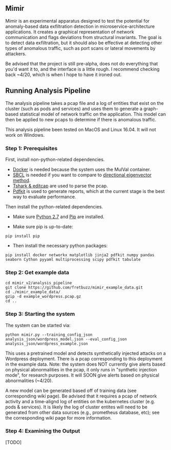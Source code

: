 ## Mimir
Mimir is an experimental apparatus designed to test the potential for anomaly-based data exfiltration detection in microservice-architecture applications. It creates a graphical representation of network communication and flags deviations from structural invariants. The goal is to detect data exfiltration, but it should also be effective at detecting other types of anomalous traffic, such as port scans or lateral movements by attackers.

Be advised that the project is still pre-alpha, does not do everything that you'd want it to, and the interface is a little rough. I recommend checking back ~4/20, which is when I hope to have it ironed out. 

## Running Analysis Pipeline
The analysis pipeline takes a pcap file and a log of entities that exist on the cluster (such as pods and services) and uses them to generate a graph-based statistical model of network traffic on the application. This model can then be applied to new pcaps to determine if there is anomalous traffic.

This analysis pipeline been tested on MacOS and Linux 16.04. It will not work on Windows.

### Step 1: Prerequisites
First, install non-python-related dependencies. 
* [Docker](https://docs.docker.com/install/) is needed because the system uses the MulVal container. 
* [SBCL](http://www.sbcl.org/getting.html) is needed if you want to compare to [directional eigenvector method](http://ide-research.net/papers/2004_KDD_Ide_p140.pdf). 
* [Tshark \& editcap](https://www.wireshark.org/docs/wsug_html_chunked/ChapterBuildInstall.html) are used to parse the pcap. 
* [Pdfkit](https://github.com/pdfkit/pdfkit/wiki/Installing-WKHTMLTOPDF) is used to generate reports, which at the current stage is the best way to evaluate performance.

Then install the python-related dependencies.

* Make sure [Python 2.7](https://www.python.org/downloads/) and [Pip](https://pip.pypa.io/en/stable/installing/) are installed.

* Make sure pip is up-to-date:
```
pip install pip
```

* Then install the necessary python packages:
```
pip install docker networkx matplotlib jinja2 pdfkit numpy pandas seaborn Cython pyyaml multiprocessing scipy pdfkit tabulate
```

### Step 2: Get example data
```
cd mimir_v2/analysis_pipeline
git clone https://github.com/fretbuzz/mimir_example_data.git
cd ./mimir_example_data/
gzip -d example_wordpress.pcap.gz
cd ..
```

### Step 3: Starting the system
The system can be started via:
```
python mimir.py --training_config_json analysis_json/wordpress_model.json --eval_config_json analysis_json/wordpress_example.json
```

This uses a pretrained model and detects synthetically injected attacks on a Wordpress deployment. There is a pcap corresponding to this deployment in the example data. Note: the system does NOT currently give alerts based on physical abnormalities in the pcap, it only runs in "synthetic injection mode", for research purposes. It will SOON give alerts based on physical abnormalities (~4/20).

A new model can be generated based off of training data (see corresponding wiki page). Be advised that it requires a pcap of network activity and a time-alignd log of entities on the kubernetes cluster (e.g. pods & services). It is likely the log of cluster entites will need to be generated from other data sources (e.g., prometheus database, etc); see the corresponding wiki page for more information.

### Step 4: Examining the Output
\[TODO\]
